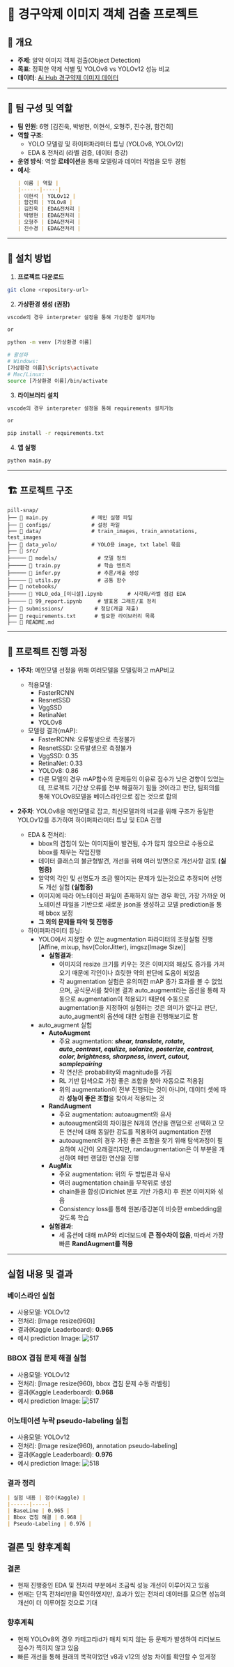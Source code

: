 # 💊 경구약제 이미지 객체 검출 프로젝트

## 📌 개요
- **주제**: 알약 이미지 객체 검출(Object Detection)
- **목표**: 정확한 약제 식별 및 YOLOv8 vs YOLOv12 성능 비교
- **데이터**: [Ai Hub 경구약제 이미지 데이터](https://aihub.or.kr/aihubdata/data/view.do?currMenu=115&topMenu=100&dataSetSn=576)  
---

## 👥 팀 구성 및 역할
- **팀 인원**: 6명 [김진욱, 박병현, 이현석, 오형주, 진수경, 함건희]
- **역할 구조**:
  - YOLO 모델링 및 하이퍼파라미터 튜닝 (YOLOv8, YOLOv12)
  - EDA & 전처리 (라벨 검증, 데이터 증강)
- **운영 방식**: 역할 **로테이션**을 통해 모델링과 데이터 작업을 모두 경험
- **예시**:
  ```markdown
  | 이름 | 역할 |
  |------|-----|
  | 이현석 | YOLOv12 |
  | 함건희 | YOLOv8 |
  | 김진욱 | EDA&전처리 |
  | 박병현 | EDA&전처리 |
  | 오형주 | EDA&전처리 |
  | 진수경 | EDA&전처리 |
  ```
---

## 🔧 설치 방법

1. **프로젝트 다운로드**
```bash
git clone <repository-url>
```

2. **가상환경 생성 (권장)**
```bash
vscode의 경우 interpreter 설정을 통해 가상환경 설치가능

or

python -m venv [가상환경 이름]

# 활성화
# Windows:
[가상환경 이름]\Scripts\activate
# Mac/Linux:
source [가상환경 이름]/bin/activate
```

3. **라이브러리 설치**
```bash
vscode의 경우 interpreter 설정을 통해 requirements 설치가능

or

pip install -r requirements.txt
```

4. **앱 실행**
```bash
python main.py
```
---


## 🏗️ 프로젝트 구조
```
pill-snap/
├── 📄 main.py              # 메인 실행 파일
├── 📁 configs/             # 설정 파일
├── 📁 data/                # train_images, train_annotations, test_images
├── 📁 data_yolo/           # YOLO용 image, txt label 묶음
├── 📁 src/ 
├───── 📁 models/             # 모델 정의
├───── 📄 train.py            # 학습 엔트리
├───── 📄 infer.py            # 추론/제출 생성
├───── 📄 utils.py            # 공통 함수
├── 📁 notebooks/ 
├───── 📄 YOLO_eda_[이니셜].ipynb        # 시각화/라벨 점검 EDA
├───── 📄 99_report.ipynb     # 발표용 그래프/표 정리
├── 📁 submissions/          # 정답(캐글 제출)
├── 📄 requirements.txt      # 필요한 라이브러리 목록
├── 📄 README.md           
```
---

## 📅 프로젝트 진행 과정
- **1주차**: 메인모델 선정을 위해 여러모델을 모델링하고 mAP비교
  - 적용모델:
      - FasterRCNN
      - ResnetSSD
      - VggSSD
      - RetinaNet
      - YOLOv8
  - 모델링 결과(mAP):
      - FasterRCNN: 오류발생으로 측정불가
      - ResnetSSD: 오류발생으로 측정불가
      - VggSSD: 0.35
      - RetinaNet: 0.33
      - YOLOv8: 0.86
      - 다른 모델의 경우 mAP함수의 문제등의 이유로 점수가 낮은 경향이 있었는데, 프로젝트 기간상 오류를 전부 해결하기 힘들 것이라고 판단, 팀회의를 통해 YOLOv8모델을 베이스라인으로 잡는 것으로 합의

- **2주차**: YOLOv8을 메인모델로 잡고, 최신모델과의 비교를 위해 구조가 동일한 YOLOv12를 추가하여 하이퍼파라미터 튜닝 및 EDA 진행
    - EDA & 전처리:
        - bbox의 겹칩이 있는 이미지들이 발견됨, 수가 많지 않으므로 수동으로 bbox를 채우는 작업진행
        - 데이터 클래스의 불균형발견, 개선을 위해 여러 방면으로 개선사항 검토 **(실험중)**
        - 알약의 각인 및 선명도가 조금 떨어지는 문제가 있는것으로 추정되어 선명도 개선 실험 **(실험중)**
        - 이미지에 따라 어노테이션 파일이 존재하지 않는 경우 확인, 가장 가까운 어노테이션 파일을 기반으로 새로운 json을 생성하고 모델 prediction을 통해 bbox 보정
        - **그 외의 문제들 파악 및 진행중**
    - 하이퍼파라미터 튜닝:
        - YOLO에서 지정할 수 있는 augmentation 파라미터의 조정실험 진행 [Affine, mixup, hsv(ColorJitter), imgsz(Image Size)]
             - **실험결과**:
                 - 이미지의 resize 크기를 키우는 것은 이미지의 해상도 증가를 가져오기 때문에 각인이나 흐릿한 약의 판단에 도움이 되었음
                 - 각 augmentation 실험은 유의미한 mAP 증가 효과를 볼 수 없었으며, 공식문서를 찾아본 결과 auto_augment라는 옵션을 통해 자동으로 augmentation이 적용되기 때문에 수동으로 augmentation을 지정하여 실험하는 것은 의미가 없다고 판단, auto_augment의 옵션에 대한 실험을 진행해보기로 함
        - auto_augment 실험
            - **AutoAugment**
                - 주요 augmentation: ***shear, translate, rotate, auto_contrast, equlize, solarize, posterize, contrast, color, brightness, sharpness, invert, cutout, samplepairing***
                - 각 연산은 probability와 magnitude를 가짐
                - RL 기반 탐색으로 가장 좋은 조합을 찾아 자동으로 적용됨
                - 위의 augmentation이 전부 진행되는 것이 아니며, 데이터 셋에 따라 **성능이 좋은 조합**을 찾아서 적용되는 것
            - **RandAugment**
                - 주요 augmentation: autoaugment와 유사
                - autoaugment와의 차이점은 N개의 연산을 랜덤으로 선택하고 모든 연산에 대해 동일한 강도를 적용하여 augmentation 진행
                - autoaugment의 경우 가장 좋은 조합을 찾기 위해 탐색과정이 필요하여 시간이 오래걸리지만, randaugmentation은 이 부분을 개선하여 매번 랜덤한 연산을 진행
            - **AugMix**
                - 주요 augmentation: 위의 두 방법론과 유사
                - 여러 augmentation chain을 무작위로 생성
                - chain들을 합성(Dirichlet 분포 기반 가중치) 후 원본 이미지와 섞음
                - Consistency loss를 통해 원본/증강본이 비슷한 embedding을 갖도록 학습
            - **실험결과**:
                - 세 옵션에 대해 mAP와 리더보드에 **큰 점수차이 없음**, 따라서 가장 빠른 **RandAugment를 적용**
---

## 실험 내용 및 결과
### 베이스라인 실험
- 사용모델: YOLOv12
- 전처리: [Image resize(960)]
- 결과(Kaggle Leaderboard): **0.965**
- 예시 prediction Image:
![517](https://github.com/user-attachments/assets/0f60cc09-e990-487d-8427-44724d0597d3)

### BBOX 겹침 문제 해결 실험
- 사용모델: YOLOv12
- 전처리: [Image resize(960), bbox 겹침 문제 수동 라벨링]
- 결과(Kaggle Leaderboard): **0.968**
- 예시 prediction Image:
![517](https://github.com/user-attachments/assets/52600d3c-2b85-43e1-ad1e-9cb1aff7eec1)

### 어노테이션 누락 pseudo-labeling 실험
- 사용모델: YOLOv12
- 전처리: [Image resize(960), annotation pseudo-labeling]
- 결과(Kaggle Leaderboard): **0.976**
- 예시 prediction Image:
![518](https://github.com/user-attachments/assets/5fdeb297-0570-4489-8bed-791ae596dc2f)

### 결과 정리
  ```markdown
  | 실험 내용 | 점수(Kaggle) |
  |------|-----|
  | BaseLine | 0.965 |
  | Bbox 겹침 해결 | 0.968 |
  | Pseudo-Labeling | 0.976 |
  ```

## 결론 및 향후계획
### 결론
- 현재 진행중인 EDA 및 전처리 부분에서 조금씩 성능 개선이 이루어지고 있음
- 현재는 단독 전처리만을 확인하였지만, 효과가 있는 전처리 데이터를 모으면 성능의 개선이 더 이루어질 것으로 기대

### 향후계획
- 현재 YOLOv8의 경우 카테고리id가 매치 되지 않는 등 문제가 발생하여 리더보드 점수가 찍히지 않고 있음
- 빠른 개선을 통해 원래의 목적이었던 v8과 v12의 성능 차이를 확인할 수 있게정

  
